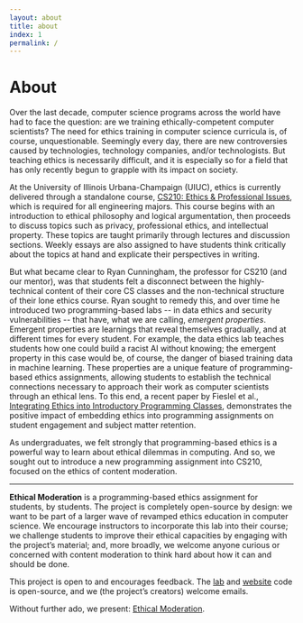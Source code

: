```yaml
---
layout: about
title: about
index: 1
permalink: /
---
```


# About

Over the last decade, computer science programs across the world have had to face the question: are we training ethically-competent
computer scientists? The need for ethics training in computer science curricula is, of course, unquestionable. Seemingly every day,
there are new controversies caused by technologies, technology companies, and/or technologists. But teaching ethics is necessarily
difficult, and it is especially so for a field that has only recently begun to grapple with its impact on society.

At the University of Illinois Urbana-Champaign (UIUC), ethics is currently delivered through a standalone course,
[CS210: Ethics & Professional Issues](https://cs.illinois.edu/academics/courses/cs210), which is required for all engineering majors. This course begins with an introduction
to ethical philosophy and logical argumentation, then proceeds to discuss topics such as privacy, professional ethics,
and intellectual property. These topics are taught primarily through lectures and discussion sections. Weekly essays
are also assigned to have students think critically about the topics at hand and explicate their perspectives in writing.

But what became clear to Ryan Cunningham, the professor for CS210 (and our mentor), was that students felt a disconnect between the highly-technical
content of their core CS classes and the non-technical structure of their lone ethics course. Ryan sought to remedy this, and over time he introduced two programming-based
labs -- in data ethics and security vulnerabilities -- that have, what we are calling, _emergent properties_. Emergent properties are
learnings that reveal themselves gradually, and at different times for every student. For example, the data ethics lab teaches students
how one could build a racist AI without knowing; the emergent property in this case would be, of course, the danger of biased
training data in machine learning. These properties are a unique feature of programming-based ethics assignments, allowing students
to establish the technical connections necessary to approach their work as computer scientists through an ethical lens. To this end,
a recent paper by Fieslel et al., [Integrating Ethics into Introductory Programming Classes](https://cmci.colorado.edu/~cafi5706/SIGCSE2021_IntegratingEthics.pdf),
demonstrates the positive impact of embedding ethics into programming assignments on student engagement and subject matter retention.

As undergraduates, we felt strongly that programming-based ethics is a powerful way to learn about ethical dilemmas in computing.
And so, we sought out to introduce a new programming assignment into CS210, focused on the ethics of content moderation.

---

**Ethical Moderation** is a programming-based ethics assignment for students, by students. The project is
completely open-source by design: we want to be part of a larger wave of revamped ethics education in computer science.
We encourage instructors to incorporate this lab into their course; we challenge students to improve their ethical
capacities by engaging with the project’s material; and, more broadly, we welcome anyone curious or concerned with content
moderation to think hard about how it can and should be done.

This project is open to and encourages feedback. The [lab](https://github.com/dylanirlbeck/hackillinois-2021) and [website](https://github.com/dylanirlbeck/content-moderation-lab) code is open-source, and we (the project’s creators) welcome emails.

Without further ado, we present: [Ethical Moderation](https://dylanirlbeck.github.io/ethical-moderation/project).
